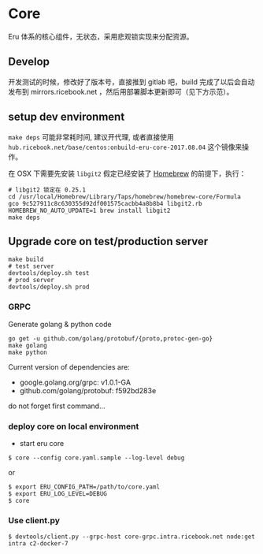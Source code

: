 Core
====

Eru 体系的核心组件，无状态，采用悲观锁实现来分配资源。

## Develop

开发测试的时候，修改好了版本号，直接推到 gitlab 吧，build 完成了以后会自动发布到 mirrors.ricebook.net ，然后用部署脚本更新即可（见下方示范）。

## setup dev environment

`make deps` 可能非常耗时间, 建议开代理, 或者直接使用 `hub.ricebook.net/base/centos:onbuild-eru-core-2017.08.04` 这个镜像来操作。

在 OSX 下需要先安装 `libgit2` 假定已经安装了 [Homebrew](https://brew.sh/) 的前提下，执行：
```shell
# libgit2 锁定在 0.25.1
cd /usr/local/Homebrew/Library/Taps/homebrew/homebrew-core/Formula
gco 9c527911c8c630355d92df001575cacbb4a8b8b4 libgit2.rb
HOMEBREW_NO_AUTO_UPDATE=1 brew install libgit2
make deps
```

## Upgrade core on test/production server

```shell
make build
# test server
devtools/deploy.sh test
# prod server
devtools/deploy.sh prod
```

### GRPC

Generate golang & python code

```shell
go get -u github.com/golang/protobuf/{proto,protoc-gen-go}
make golang
make python
```

Current version of dependencies are:

* google.golang.org/grpc: v1.0.1-GA
* github.com/golang/protobuf: f592bd283e

do not forget first command...

### deploy core on local environment

* start eru core

```shell
$ core --config core.yaml.sample --log-level debug
```

or

```shell
$ export ERU_CONFIG_PATH=/path/to/core.yaml
$ export ERU_LOG_LEVEL=DEBUG
$ core
```


### Use client.py

```
$ devtools/client.py --grpc-host core-grpc.intra.ricebook.net node:get intra c2-docker-7
```
